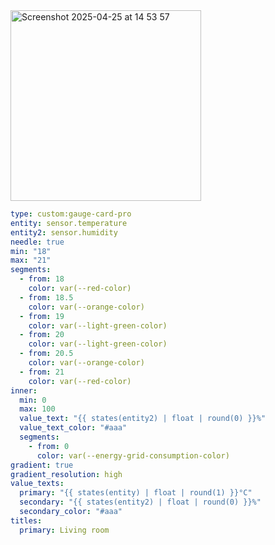 <img width="305" alt="Screenshot 2025-04-25 at 14 53 57" src="https://github.com/user-attachments/assets/4a336051-e1d3-4400-a073-0840a2854ca2" />

```yaml
type: custom:gauge-card-pro
entity: sensor.temperature
entity2: sensor.humidity
needle: true
min: "18"
max: "21"
segments:
  - from: 18
    color: var(--red-color)
  - from: 18.5
    color: var(--orange-color)
  - from: 19
    color: var(--light-green-color)
  - from: 20
    color: var(--light-green-color)
  - from: 20.5
    color: var(--orange-color)
  - from: 21
    color: var(--red-color)
inner:
  min: 0
  max: 100
  value_text: "{{ states(entity2) | float | round(0) }}%"
  value_text_color: "#aaa"
  segments:
    - from: 0
      color: var(--energy-grid-consumption-color)
gradient: true
gradient_resolution: high
value_texts:
  primary: "{{ states(entity) | float | round(1) }}°C"
  secondary: "{{ states(entity2) | float | round(0) }}%"
  secondary_color: "#aaa"
titles:
  primary: Living room
```

